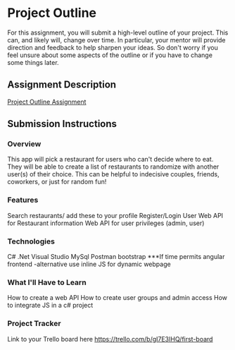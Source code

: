 # Project Outline
For this assignment, you will submit a high-level outline of your project. This can, and likely will, change over time. In particular, your mentor will provide direction and feedback to help sharpen your ideas. So don't worry if you feel unsure about some aspects of the outline or if you have to change some things later.
## Assignment Description
[Project Outline Assignment](https://education.launchcode.org/liftoff/modules/assignments/project-outline)
## Submission Instructions
### Overview
This app will pick a restaurant for users who can't decide where to eat. They will be able to create a list of restaurants to randomize with another user(s) of their choice. This can be helpful to indecisive couples, friends, coworkers, or just for random fun!
### Features
Search restaurants/ add these to your profile
Register/Login User
Web API for Restaurant information
Web API for user privileges (admin, user)
### Technologies
C#
.Net
Visual Studio
MySql
Postman
bootstrap
***If time permits angular frontend
  -alternative use inline JS for dynamic webpage
### What I'll Have to Learn
How to create a web API
How to create user groups and admin access
How to integrate JS in a c# project
### Project Tracker
Link to your Trello board here
https://trello.com/b/gI7E3IHQ/first-board





